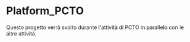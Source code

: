 # Platform_PCTO

Questo progetto verrà svolto durante l'attività di PCTO in parallelo con le altre attività.